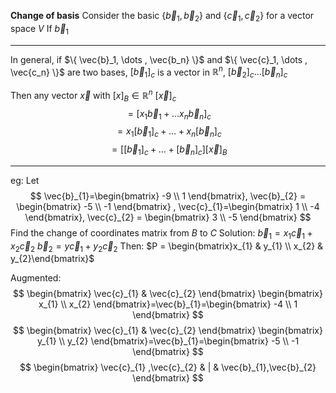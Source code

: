 **Change of basis**
Consider the basic $\{ \vec{b}_{1},\vec{b}_{2} \}$ and $\{ \vec{c}_{1}, \vec{c}_{2} \}$ for a vector space $V$
If $\vec{b}_{1}$

---
In general, if $\{ \vec{b}_1, \dots , \vec{b_n} \}$ and $\{ \vec{c}_1, \dots , \vec{c_n} \}$ are two bases, $[\vec{b}_{1}]_{c}$ is a vector in $\mathbb{R}^n$, $[\vec{b}_{2}]_{c} \dots [\vec{b}_{n}]_{c}$

Then any vector $\vec{x}$ with $[x]_{B} \in \mathbb{R}^n$
$[\vec{x}]_{c}$
$$
=[x_{1}\vec{b}_{1}+\dots x_{n}\vec{b}_{n}]_{c}
$$
$$
=x_{1}[\vec{b}_{1}]_{c}+\dots+x_{n}[\vec{b}_{n}]_{c}
$$
$$
=[[\vec{b}_{1}]_{c}+\dots+[\vec{b}_{n}]_{c}][\vec{x}]_{B}
$$

---
eg:
Let
$$
\vec{b}_{1}=\begin{bmatrix}
-9 \\
1
\end{bmatrix}, \vec{b}_{2} = \begin{bmatrix}
-5 \\
-1
\end{bmatrix}
, \vec{c}_{1}=\begin{bmatrix}
1 \\
-4
\end{bmatrix}, \vec{c}_{2} = \begin{bmatrix}
3 \\
-5
\end{bmatrix}
$$ 
Find the change of coordinates matrix from $B$ to $C$
Solution:
$\vec{b}_{1}=x_{1}\vec{c}_{1}+x_{2}\vec{c}_{2}$
$\vec{b}_{2}=y\vec{c}_{1}+y_{2}\vec{c}_{2}$
Then: $P = \begin{bmatrix}x_{1}  & y_{1} \\ x_{2} & y_{2}\end{bmatrix}$

Augmented:
$$
\begin{bmatrix}
\vec{c}_{1} & \vec{c}_{2}
\end{bmatrix} \begin{bmatrix}
x_{1} \\
x_{2}
\end{bmatrix}=\vec{b}_{1}=\begin{bmatrix}
-4 \\
1
\end{bmatrix}
$$
$$
\begin{bmatrix}
\vec{c}_{1} & \vec{c}_{2}
\end{bmatrix} \begin{bmatrix}
y_{1} \\
y_{2}
\end{bmatrix}=\vec{b}_{1}=\begin{bmatrix}
-5 \\
-1
\end{bmatrix}
$$
$$
\begin{bmatrix}
\vec{c}_{1} ,\vec{c}_{2} & | & \vec{b}_{1},\vec{b}_{2}
\end{bmatrix} 
$$

